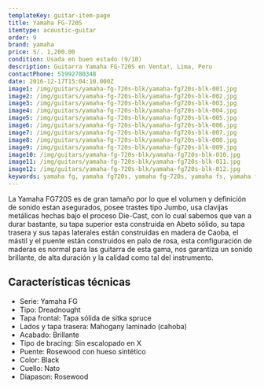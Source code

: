 ```yaml
---
templateKey: guitar-item-page
title: Yamaha FG-720S
itemtype: acoustic-guitar
order: 9
brand: yamaha
price: S/. 1,200.00
condition: Usada en buen estado (9/10)
description: Guitarra Yamaha FG-720S en Venta!, Lima, Peru
contactPhone: 51992780348
date: 2016-12-17T15:04:10.000Z
image1: /img/guitars/yamaha-fg-720s-blk/yamaha-fg720s-blk-001.jpg
image2: /img/guitars/yamaha-fg-720s-blk/yamaha-fg720s-blk-002.jpg
image3: /img/guitars/yamaha-fg-720s-blk/yamaha-fg720s-blk-003.jpg
image4: /img/guitars/yamaha-fg-720s-blk/yamaha-fg720s-blk-004.jpg
image5: /img/guitars/yamaha-fg-720s-blk/yamaha-fg720s-blk-005.jpg
image6: /img/guitars/yamaha-fg-720s-blk/yamaha-fg720s-blk-006.jpg
image7: /img/guitars/yamaha-fg-720s-blk/yamaha-fg720s-blk-007.jpg
image8: /img/guitars/yamaha-fg-720s-blk/yamaha-fg720s-blk-008.jpg
image9: /img/guitars/yamaha-fg-720s-blk/yamaha-fg720s-blk-009.jpg
image10: /img/guitars/yamaha-fg-720s-blk/yamaha-fg720s-blk-010.jpg
image11: /img/guitars/yamaha-fg-720s-blk/yamaha-fg720s-blk-011.jpg
image12: /img/guitars/yamaha-fg-720s-blk/yamaha-fg720s-blk-012.jpg
keywords: yamaha fg, yamaha fg720s, yamaha fg-720s, yamaha fs, yamaha fs720s, yamaha fs-720s
---
```


La Yamaha FG720S es de gran tamaño por lo que el volumen y definición de sonido estan asegurados, posee trastes tipo Jumbo, usa clavijas metálicas hechas bajo el proceso Die-Cast, con lo cual sabemos que van a durar bastante, su tapa superior esta construida en Abeto sólido, su tapa trasera y sus tapas laterales están construidas en madera de Caoba, el mástil y el puente están construidos en palo de rosa, esta configuración de maderas es normal para las guitarra de esta gama, nos garantiza un sonido brillante,  de alta duración y la calidad como tal del instrumento.

## Características técnicas

* Serie: Yamaha FG
* Tipo: Dreadnought
* Tapa frontal: Tapa sólida de sitka spruce
* Lados y tapa trasera: Mahogany laminado (cahoba)
* Acabado: Brillante
* Tipo de bracing: Sin escalopado en X
* Puente: Rosewood con hueso sintético
* Color: Black
* Cuello: Nato
* Diapason: Rosewood
